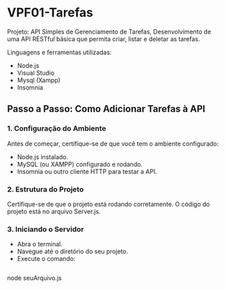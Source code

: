 # VPF01-Tarefas
Projeto: API Simples de Gerenciamento de Tarefas, Desenvolvimento de uma API RESTful básica que permita criar, listar e deletar as tarefas. 

Linguagens e ferramentas utilizadas:
- Node.js
- Visual Studio
- Mysql (Xampp)
- Insomnia

## Passo a Passo: Como Adicionar Tarefas à API
### 1. Configuração do Ambiente
Antes de começar, certifique-se de que você tem o ambiente configurado:

- Node.js instalado.
- MySQL (ou XAMPP) configurado e rodando.
- Insomnia ou outro cliente HTTP para testar a API.

### 2. Estrutura do Projeto
Certifique-se de que o projeto está rodando corretamente. O código do projeto está no arquivo Server.js.

### 3. Iniciando o Servidor
- Abra o terminal.
- Navegue até o diretório do seu projeto.
- Execute o comando:
  ```bash
node seuArquivo.js
```
